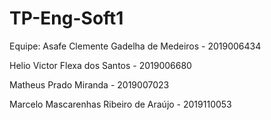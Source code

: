 # TP-Eng-Soft1

Equipe:
  Asafe Clemente Gadelha de Medeiros - 2019006434
  
  Helio Victor Flexa dos Santos - 2019006680
  
  Matheus Prado Miranda - 2019007023
  
  Marcelo Mascarenhas Ribeiro de Araújo - 2019110053
  
